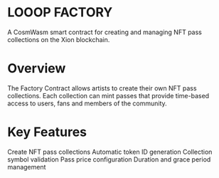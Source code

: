 # LOOOP FACTORY 
A CosmWasm smart contract for creating and managing NFT pass collections on the Xion blockchain.


# Overview
The Factory Contract allows artists to create their own NFT pass collections. Each collection can mint passes that provide time-based access to users, fans and members of the community.

# Key Features

Create NFT pass collections
Automatic token ID generation
Collection symbol validation
Pass price configuration
Duration and grace period management